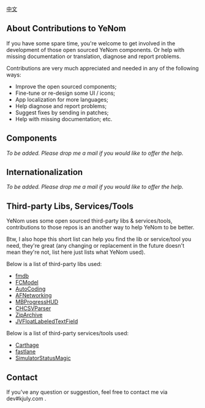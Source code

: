 [中文](/Contributions/cn)

## About Contributions to YeNom

If you have some spare time, you're welcome to get involved in the development of those open sourced YeNom components. Or help with missing documentation or translation, diagnose and report problems.

Contributions are very much appreciated and needed in any of the following ways:

- Improve the open sourced components;
- Fine-tune or re-design some UI / icons;
- App localization for more languages;
- Help diagnose and report problems;
- Suggest fixes by sending in patches;
- Help with missing documentation;
etc.

## Components

_To be added. Please drop me a mail if you would like to offer the help._

## Internationalization

_To be added. Please drop me a mail if you would like to offer the help._

## Third-party Libs, Services/Tools

YeNom uses some open sourced third-party libs & services/tools, contributions to those repos is an another way to help YeNom to be better.

Btw, I also hope this short list can help you find the lib or service/tool you need, they're great (any changing or replacement in the future doesn't mean they're not, list here just lists what YeNom used).

Below is a list of third-party libs used:

- [fmdb](https://github.com/ccgus/fmdb)
- [FCModel](https://github.com/marcoarment/FCModel)
- [AutoCoding](https://github.com/nicklockwood/AutoCoding)
- [AFNetworking](https://github.com/AFNetworking/AFNetworking)
- [MBProgressHUD](https://github.com/jdg/MBProgressHUD)
- [CHCSVParser](https://github.com/davedelong/CHCSVParser)
- [ZipArchive](https://github.com/ZipArchive/ZipArchive)
- [JVFloatLabeledTextField](https://github.com/jverdi/JVFloatLabeledTextField)

Below is a list of third-party services/tools used:

- [Carthage](https://github.com/Carthage/Carthage)
- [fastlane](https://github.com/fastlane/fastlane)
- [SimulatorStatusMagic](https://github.com/shinydevelopment/SimulatorStatusMagic)

## Contact

If you've any question or suggestion, feel free to contact me via dev#kjuly.com .

